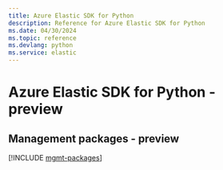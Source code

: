 ```yaml
---
title: Azure Elastic SDK for Python
description: Reference for Azure Elastic SDK for Python
ms.date: 04/30/2024
ms.topic: reference
ms.devlang: python
ms.service: elastic
---
```

# Azure Elastic SDK for Python - preview

## Management packages - preview
[!INCLUDE [mgmt-packages](elastic-mgmt-index.md)]